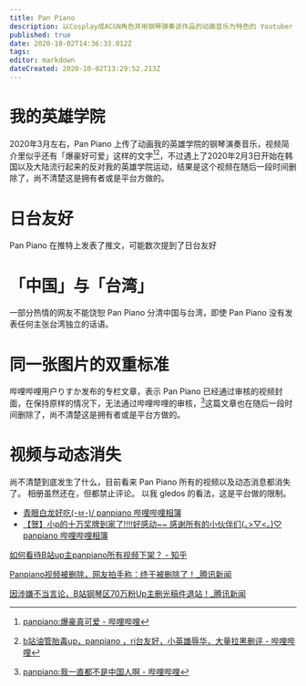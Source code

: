 ```yaml
---
title: Pan Piano
description: 以Cosplay成ACGN角色并用钢琴弹奏该作品的动画音乐为特色的 Youtuber
published: true
date: 2020-10-02T14:36:33.012Z
tags: 
editor: markdown
dateCreated: 2020-10-02T13:29:52.213Z
---
```


# 我的英雄学院

2020年3月左右，Pan Piano 上传了动画我的英雄学院的钢琴演奏音乐，视频简介里似乎还有「爆豪好可爱」这样的文字[^pFwPe][^peCTQ]，不过遇上了2020年2月3日开始在韩国以及大陆流行起来的反对我的英雄学院运动，结果是这个视频在随后一段时间删除了，尚不清楚这是拥有者或是平台方做的。

[^pFwPe]: [panpiano:爆豪真可爱 - 哔哩哔哩](https://archive.vn/pFwPe "https://www.bilibili.com/read/cv5353312/")
[^peCTQ]: [b站油管胎毒up，panpiano ，ri台友好，小英雄辱华，大量拉黑删评 - 哔哩哔哩](https://archive.vn/peCTQ "https://www.bilibili.com/read/cv6478708/")

# 日台友好

Pan Piano 在推特上发表了推文，可能数次提到了日台友好

# 「中国」与「台湾」

一部分热情的网友不能饶恕 Pan Piano 分清中国与台湾，即使 Pan Piano 没有发表任何主张台湾独立的话语。

# 同一张图片的双重标准

哔哩哔哩用户りすか发布的专栏文章，表示 Pan Piano 已经通过审核的视频封面，在保持原样的情况下，无法通过哔哩哔哩的审核，[^VfUy7]这篇文章也在随后一段时间删除了，尚不清楚这是拥有者或是平台方做的。

[^VfUy7]: [panpiano:我一直都不是中国人啊 - 哔哩哔哩](https://archive.vn/VfUy7 "https://www.bilibili.com/read/cv6197010")

# 视频与动态消失

尚不清楚到底发生了什么，目前看来 Pan Piano 所有的视频以及动态消息都消失了。
相册虽然还在，但都禁止评论。
以我 gledos 的看法，这是平台做的限制。

+ [青眼白龙好吃\(-ㅂ-)/ panpiano 哔哩哔哩相簿](https://archive.vn/Wtjsp "https://h.bilibili.com/81458699")
+ [【贺】小p的十万奖牌到家了!!!!好感动~~ 感谢所有的小伙伴们(｡>▽<｡)♡ panpiano 哔哩哔哩相簿](https://archive.vn/0WGzx "https://h.bilibili.com/21546631")

[如何看待B站up主panpiano所有视频下架？ - 知乎](https://web.archive.org/web/20201002135512/https://www.zhihu.com/question/420314777)

[Panpiano视频被删除，网友拍手称：终于被删除了！_腾讯新闻](https://web.archive.org/web/20201002124907/https://new.qq.com/omn/20200913/20200913A00LK300.html)

[因涉嫌不当言论，B站钢琴区70万粉Up主删光稿件退站！_腾讯新闻](https://web.archive.org/web/20201002125013/https://new.qq.com/rain/a/20200911A0I4UN00)

<!--
[Re: [閒聊] panpiano對岸開燒？ - c_chat | PTT動漫區](https://web.archive.org/web/20201002140033/https://pttcomic.com/c_chat/M.1590521275.A.460.html)
[Re: [閒聊] panpiano對岸開燒？ - C_Chat | PTT Web](https://web.archive.org/web/20201002140033/https://pttweb.tw/s/gi79U)
[如何看待up主panpiano大火后所引发的关于支持《我的英雄学院》的争议？是否为水军有意为之？ - 知乎](https://web.archive.org/web/20201002135441/https://www.zhihu.com/question/397805036)
[如何看待up主panpiano大火后所引发的关于支持《我的英雄学院》的争议？是否为水军有意为之？ - 知乎](https://archive.is/HcLhc)
[超 "兇" 鋼琴 Youtuber 遭批台獨！竟引發中國鄉民倒戈相挺、直呼「眾所皆知，衣服越少防禦越高」！ - COOL-STYLE 潮流生活網](https://web.archive.org/web/20201002134117/https://www.cool-style.com.tw/wd2/archives/526235)
[如何评价B站up panpiano？ - 知乎](https://web.archive.org/web/20201002142326/https://www.zhihu.com/question/382596290)
[【情報】對岸開燒「Pan Piano」辱華　舉報者卻被Bilibili網友嗆爆：想看奶就閉嘴 @場外休憩區 哈啦板 - 巴哈姆特](https://web.archive.org/web/20201002141529/https://forum.gamer.com.tw/C.php?bsn=60076&snA=5732889)
[本想大聲斥責Pan Piano　Bilibili董事長「忍不住訂閱她」　網笑：辱華變乳滑 | 胖丁呷麵 | 鍵盤大檸檬 | ETtoday新聞雲](https://web.archive.org/web/20200620160534/https://www.ettoday.net/dalemon/post/50614)
[對岸開燒「Pan Piano」辱華　舉報者卻被Bilibili網友嗆爆：想看奶就閉嘴 | 胖丁呷麵 | 鍵盤大檸檬 | ETtoday新聞雲](https://web.archive.org/web/20200826022235/https://www.ettoday.net/dalemon/post/50458)

[Pan Piano 粉丝言论收集 一](https://web.archive.org/web/20201002140546/http://peco-img.uc.cn/image/humor/unk/ugc/Y2NDA4NgMTA5OTc/fb1db03c27410ccdaf5df370a42bf6ad?uid=humor&ts=1596354947294&sign=00d9f85748902b015d0d412f1a39e231)
[Pan Piano 粉丝言论收集 二](https://web.archive.org/web/20201002140543/http://peco-img.uc.cn/image/humor/unk/ugc/Y2NDA4NgMTA5OTc/982c63d0c4a0128767f50101914dd7cf?uid=humor&ts=1598512831439&sign=d1412b3f0013d7b4b65b8167249de899)

-->



